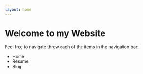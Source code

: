 ```yaml
---
layout: home
---
```


Welcome to my Website
=====================

Feel free to navigate threw each of the items in the navigation bar:

+ Home
+ Resume
+ Blog
